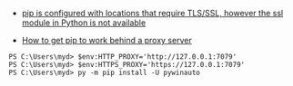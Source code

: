 * [pip is configured with locations that require TLS/SSL, however the ssl module in Python is not available](https://stackoverflow.com/questions/45954528/pip-is-configured-with-locations-that-require-tls-ssl-however-the-ssl-module-in)

* [How to get pip to work behind a proxy server](https://stackoverflow.com/questions/19080352/how-to-get-pip-to-work-behind-a-proxy-server)
```
PS C:\Users\myd> $env:HTTP_PROXY='http://127.0.0.1:7079'
PS C:\Users\myd> $env:HTTPS_PROXY='https://127.0.0.1:7079'
PS C:\Users\myd> py -m pip install -U pywinauto
```
